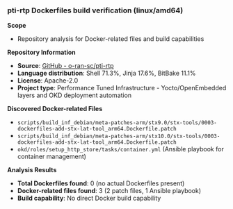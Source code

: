 ### pti-rtp Dockerfiles build verification (linux/amd64)

**Scope**
- Repository analysis for Docker-related files and build capabilities

**Repository Information**
- **Source**: [GitHub - o-ran-sc/pti-rtp](https://github.com/o-ran-sc/pti-rtp)
- **Language distribution**: Shell 71.3%, Jinja 17.6%, BitBake 11.1%
- **License**: Apache-2.0
- **Project type**: Performance Tuned Infrastructure - Yocto/OpenEmbedded layers and OKD deployment automation

**Discovered Docker-related Files**
- `scripts/build_inf_debian/meta-patches-arm/stx9.0/stx-tools/0003-dockerfiles-add-stx-lat-tool_arm64.Dockerfile.patch`
- `scripts/build_inf_debian/meta-patches-arm/stx10.0/stx-tools/0003-dockerfiles-add-stx-lat-tool_arm64.Dockerfile.patch`
- `okd/roles/setup_http_store/tasks/container.yml` (Ansible playbook for container management)

**Analysis Results**
- **Total Dockerfiles found**: 0 (no actual Dockerfiles present)
- **Docker-related files found**: 3 (2 patch files, 1 Ansible playbook)
- **Build capability**: No direct Docker build capability
